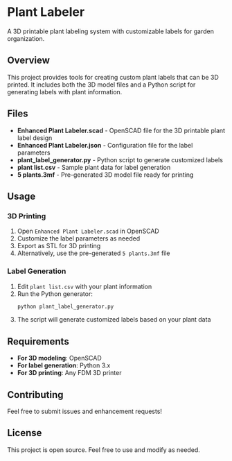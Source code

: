 # Plant Labeler

A 3D printable plant labeling system with customizable labels for garden organization.

## Overview

This project provides tools for creating custom plant labels that can be 3D printed. It includes both the 3D model files and a Python script for generating labels with plant information.

## Files

- **Enhanced Plant Labeler.scad** - OpenSCAD file for the 3D printable plant label design
- **Enhanced Plant Labeler.json** - Configuration file for the label parameters
- **plant_label_generator.py** - Python script to generate customized labels
- **plant list.csv** - Sample plant data for label generation
- **5 plants.3mf** - Pre-generated 3D model file ready for printing

## Usage

### 3D Printing
1. Open `Enhanced Plant Labeler.scad` in OpenSCAD
2. Customize the label parameters as needed
3. Export as STL for 3D printing
4. Alternatively, use the pre-generated `5 plants.3mf` file

### Label Generation
1. Edit `plant list.csv` with your plant information
2. Run the Python generator:
   ```bash
   python plant_label_generator.py
   ```
3. The script will generate customized labels based on your plant data

## Requirements

- **For 3D modeling**: OpenSCAD
- **For label generation**: Python 3.x
- **For 3D printing**: Any FDM 3D printer

## Contributing

Feel free to submit issues and enhancement requests!

## License

This project is open source. Feel free to use and modify as needed.